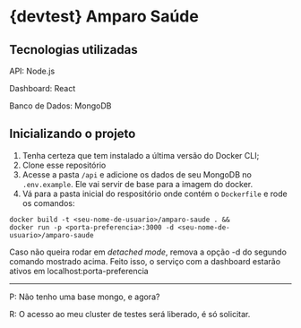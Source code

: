 # {devtest} Amparo Saúde

## Tecnologias utilizadas

API: Node.js

Dashboard: React

Banco de Dados: MongoDB

## Inicializando o projeto

1. Tenha certeza que tem instalado a última versão do Docker CLI;
2. Clone esse repositório
3. Acesse a pasta `/api` e adicione os dados de seu MongoDB no `.env.example`. Ele vai servir de base para a imagem do docker.
4. Vá para a pasta inicial do respositório onde contém o `Dockerfile` e rode os comandos:

```shell
docker build -t <seu-nome-de-usuario>/amparo-saude . &&
docker run -p <porta-preferencia>:3000 -d <seu-nome-de-usuario>/amparo-saude
```

Caso não queira rodar em *detached mode*, remova a opção -d do segundo comando mostrado acima.
Feito isso, o serviço com a dashboard estarão ativos em localhost:porta-preferencia

---

P: Não tenho uma base mongo, e agora?

R: O acesso ao meu cluster de testes será liberado, é só solicitar.
